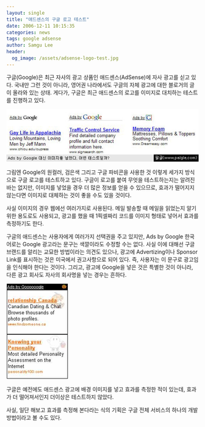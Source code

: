 ```yaml
---
layout: single
title: "애드센스의 구글 로고 테스트"
date: 2006-12-11 10:15:35
categories: news
tags: google adsense
author: Samgu Lee
header:
  og_image: /assets/adsense-logo-test.jpg
---
```


구글(Google)은 최근 자사의 광고 상품인 애드센스(AdSense)에 자사 광고를 싣고 있다. 국내만 그런 것이 아니라, 영어권 나라에서도 구글의 자체 광고에 대한 블로거의 글이 올라와 있는 상태. 게다가, 구글은 최근 애드센스의 로고를 이미지로 대치하는 테스트를 진행하고 있다.

![각각 다른 이미지의 애드센스 구글 로고](/assets/adsense-logo-test.jpg)

그림엔 Google의 원컬러, 검은색 그리고 구글 파비콘을 사용한 것 이렇게 세가지 방식으로 구글 로고를 테스트하고 있다. 구글이 로고를 붙여 무엇을 테스트하는지는 알려진 바는 없지만, 이미지를 넣었을 경우 더 많은 정보를 얻을 수 있으므로, 효과가 떨어지지 않는다면 이미지로 대체하는 것이 좋을 수도 있을 것이다.

사실 이미지의 경우 웹에선 여러가지로 사용된다. 메일 발송할 때 메일을 읽었는지 알기 위한 용도로도 사용되고, 광고를 했을 때 1픽셀짜리 코드를 이미지 형태로 넣어서 효과를 측정하기도 한다.

구글의 애드센스는 사용자에게 여러가지 선택권을 주고 있지만, Ads by Google 한국어로는 Google 광고라는 문구는 색깔이라도 수정할 수는 없다. 사실 이에 대해선 구글 브랜드를 알리는 교묘한 방법이라는 의견도 있으나, 광고에 Advertizing이나 Sponsor Link를 표시하는 것은 미국에서 권고사항으로 되어 있다. 즉, 사용자는 이 문구로 광고임을 인식해야 한다는 것이다. 그리고, 광고에 Google을 넣은 것은 특별한 것이 아니라, 다른 광고 회사도 자사의 회사명을 넣는 경우는 흔하다.

![애드센스 배경에 들어간 할로윈 이미지](/assets/special-adsense-design.jpg)

구글은 예전에도 애드센스 광고에 배경 이미지를 넣고 효과를 측정한 적이 있는데, 효과가 더 떨어져서인지 더이상은 테스트하지 않았다.

사실, 일단 해보고 효과를 측정해 본다라는 식의 기획은 구글 전체 서비스의 하나의 개발 방법이라고 볼 수도 있다.
